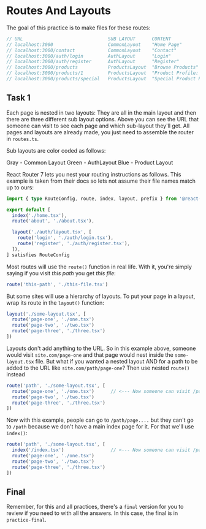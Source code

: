# Routes And Layouts

The goal of this practice is to make files for these routes:

```js
// URL                               SUB LAYOUT      CONTENT
// localhost:3000                    CommonLayout    "Home Page"
// localhost:3000/contact            CommonLayout    "Contact"
// localhost:3000/auth/login         AuthLayout      "Login"
// localhost:3000/auth/register      AuthLayout      "Register"
// localhost:3000/products           ProductsLayout  "Browse Products"
// localhost:3000/products/1         ProductsLayout  "Product Profile: 1"
// localhost:3000/products/special   ProductsLayout  "Special Product Profile"
```

## Task 1

Each page is nested in two layouts: They are all in the main layout and then there are three different sub layout options. Above you can see the URL that someone can visit to see each page and which sub-layout they'll get. All pages and layouts are already made, you just need to assemble the router in `routes.ts`.

Sub layouts are color coded as follows:

Gray - Common Layout
Green - AuthLayout
Blue - Product Layout

React Router 7 lets you nest your routing instructions as follows. This example is taken from their docs so lets not assume their file names match up to ours:

```ts
import { type RouteConfig, route, index, layout, prefix } from '@react-router/dev/routes'

export default [
  index('./home.tsx'),
  route('about', './about.tsx'),

  layout('./auth/layout.tsx', [
    route('login', './auth/login.tsx'),
    route('register', './auth/register.tsx'),
  ]),
] satisfies RouteConfig
```

Most routes will use the `route()` function in real life. With it, you're simply saying if you visit _this path_ you get _this file_:

```ts
route('this-path', './this-file.tsx')
```

But some sites will use a hierarchy of layouts. To put your page in a layout, wrap its route in the `layout()` function:

```ts
layout('./some-layout.tsx', [
  route('page-one', './one.tsx')
  route('page-two', './two.tsx')
  route('page-three', './three.tsx')
])
```

Layouts don't add anything to the URL. So in this example above, someone would visit `site.com/page-one` and that page would nest inside the `some-layout.tsx` file. But what if you wanted a nested layout AND for a path to be added to the URL like `site.com/path/page-one`? Then use nested `route()` instead

```ts
route('path', './some-layout.tsx', [
  route('page-one', './one.tsx')      // <--- Now someone can visit /path/page-one in the URL and get this page
  route('page-two', './two.tsx')
  route('page-three', './three.tsx')
])
```

Now with this example, people can go to `/path/page....` but they can't go to `/path` because we don't have a main index page for it. For that we'll use `index()`:

```ts
route('path', './some-layout.tsx', [
  index('/index.tsx')                 // <--- Now someone can visit /path in the URL and get this page
  route('page-one', './one.tsx')
  route('page-two', './two.tsx')
  route('page-three', './three.tsx')
])
```

## Final

Remember, for this and all practices, there's a `final` version for you to review if you need to with all the answers. In this case, the final is in `practice-final`.

